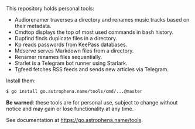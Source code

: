 <!-- Generated by devtools/gen/readme.go; DO NOT EDIT. -->

This repository holds personal tools:

- Audiorenamer traverses a directory and renames music tracks based on their metadata.
- Cmdtop displays the top of most used commands in bash history.
- Dupfind finds duplicate files in a directory.
- Kp reads passwords from KeePass databases.
- Mdserve serves Markdown files from a directory.
- Renamer renames files sequentially.
- Starlet is a Telegram bot runner using Starlark.
- Tgfeed fetches RSS feeds and sends new articles via Telegram.

Install them:

```sh
$ go install go.astrophena.name/tools/cmd/...@master
```

**Be warned**: these tools are for personal use, subject to change without notice and may gain or lose functionality at any time.

See documentation at https://go.astrophena.name/tools.
